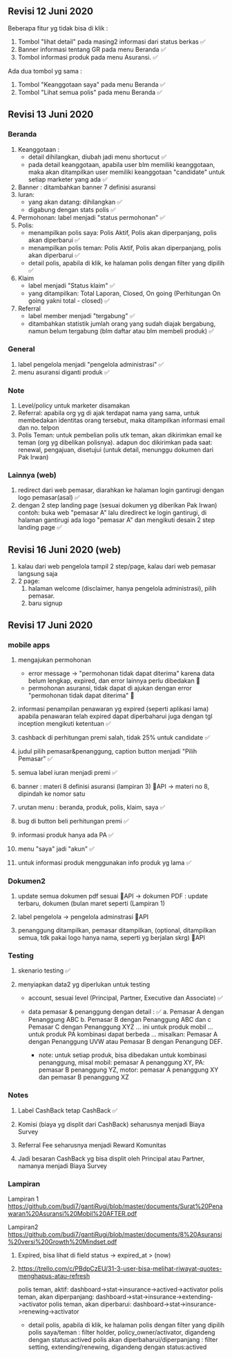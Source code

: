 ## Revisi 12 Juni 2020
Beberapa fitur yg tidak bisa di klik :
1. Tombol "lihat detail" pada masing2 informasi dari status berkas ✅
2. Banner informasi tentang GR pada menu Beranda ✅
3. Tombol informasi produk pada menu Asuransi. ✅
   
Ada dua tombol yg sama :
1. Tombol "Keanggotaan saya" pada menu Beranda ✅
2. Tombol "Lihat semua polis" pada menu Beranda ✅


## Revisi 13 Juni 2020

### Beranda
1. Keanggotaan : 
    - detail dihilangkan, diubah jadi menu shortucut ✅
    - pada detail keanggotaan, apabila user blm memiliki keanggotaan, maka akan ditampilkan user memiliki keanggotaan "candidate" untuk setiap marketer yang ada ✅
2. Banner : ditambahkan banner 7 definisi asuransi
3. Iuran:
   - yang akan datang: dihilangkan ✅
   - digabung dengan stats polis ✅
4. Permohonan: label menjadi "status permohonan" ✅
5. Polis:
    - menampilkan polis saya: Polis Aktif, Polis akan diperpanjang, polis akan diperbarui ✅
    - menampilkan polis teman: Polis Aktif, Polis akan diperpanjang, polis akan diperbarui ✅
    - detail polis, apabila di klik, ke halaman polis dengan filter yang dipilih ✅
6. Klaim
    - label menjadi "Status klaim" ✅
    - yang ditampilkan: Total Laporan, Closed, On going (Perhitungan On going yakni total - closed) ✅
7. Referral
    - label member menjadi "tergabung" ✅
    - ditambahkan statistik jumlah orang yang sudah diajak bergabung, namun belum tergabung (blm daftar atau blm membeli produk) ✅

### General
1. label pengelola menjadi "pengelola administrasi" ✅
2. menu asuransi diganti produk ✅

### Note
1. Level/policy untuk marketer disamakan
2. Referral: apabila org yg di ajak terdapat nama yang sama, untuk membedakan identitas orang tersebut, maka ditampilkan informasi email dan no. telpon
3. Polis Teman: untuk pembelian polis utk teman, akan dikirimkan email ke teman (org yg dibelikan polisnya). adapun doc dikirimkan pada saat: renewal, pengajuan, disetujui (untuk detail, menunggu dokumen dari Pak Irwan)

### Lainnya (web)
1. redirect dari web pemasar, diarahkan ke halaman login gantirugi dengan logo pemasar(asal) ✅
2. dengan 2 step landing page (sesuai dokumen yg diberikan Pak Irwan) 
contoh: buka web "pemasar A" lalu diredirect ke login gantirugi, di halaman gantirugi ada logo "pemasar A" dan mengikuti desain 2 step landing page ✅

## Revisi 16 Juni 2020 (web)
1. kalau dari web pengelola tampil 2 step/page, kalau dari web pemasar langsung saja
2. 2 page: 
   1. halaman welcome (disclaimer, hanya pengelola administrasi), pilih pemasar.
   2. baru signup


## Revisi 17 Juni 2020

### mobile apps
1. mengajukan permohonan 
    - error message -> "permohonan tidak dapat diterima" karena data belum lengkap, expired, dan error lainnya perlu dibedakan 🚧
    - permohonan asuransi, tidak dapat di ajukan dengan error "permohonan tidak dapat diterima" 🚧

2. informasi penampilan penawaran yg expired (seperti aplikasi lama) apabila penawaran telah expired dapat diperbaharui juga dengan tgl inception mengikuti ketentuan ✅

3. cashback di perhitungan premi salah, tidak 25% untuk candidate ✅

4. judul pilih pemasar&penanggung, caption button menjadi "Pilih Pemasar" ✅

5. semua label iuran menjadi premi ✅

6. banner : materi 8 definisi asuransi (lampiran 3) 🚧API
    -> materi no 8, dipindah ke nomor satu

7. urutan menu : beranda, produk, polis, klaim, saya ✅

8. bug di button beli perhitungan premi ✅

9. informasi produk hanya ada PA ✅

10. menu "saya" jadi "akun" ✅

11. untuk informasi produk menggunakan info produk yg lama ✅


### Dokumen2

1. update semua dokumen pdf sesuai 🚧API
    -> dokumen PDF : update terbaru, dokumen (bulan maret seperti (Lampiran 1) 

2. label pengelola -> pengelola adminstrasi 🚧API

3. penanggung ditampilkan, pemasar ditampilkan,  (optional, ditampilkan semua, tdk pakai logo hanya nama, seperti yg berjalan skrg) 🚧API


### Testing
1. skenario testing  ✅

2. menyiapkan data2 yg diperlukan untuk testing
    - account, sesuai level (Principal, Partner, Executive dan Associate)  ✅
    - data pemasar & penanggung dengan detail :  ✅
        a. Pemasar A dengan Penanggung ABC b. Pemasar B dengan Penanggung ABC dan c Pemasar C dengan Penanggung XYZ ... ini untuk produk mobil ... untuk produk PA kombinasi dapat berbeda ... misalkan: Pemasar A dengan Penanggung UVW atau Pemasar B dengan Penangung DEF. 

        * note: untuk setiap produk, bisa dibedakan untuk kombinasi penanggung, misal mobil: pemasar A penanggung XY, PA: pemasar B  penanggung YZ, motor: pemasar A penanggung XY dan pemasar B penanggung XZ


### Notes
1. Label CashBack tetap CashBack ✅

2. Komisi (biaya yg displit dari CashBack) seharusnya menjadi Biaya Survey 

3. Referral Fee seharusnya menjadi Reward Komunitas 

4. Jadi besaran CashBack yg bisa displit oleh Principal atau Partner, namanya menjadi Biaya Survey


### Lampiran 
Lampiran 1
https://github.com/budi7/gantiRugi/blob/master/documents/Surat%20Penawaran%20Asuransi%20Mobil%20AFTER.pdf

Lampiran2 
https://github.com/budi7/gantiRugi/blob/master/documents/8%20Asuransi%20versi%20Growth%20Mindset.pdf


1. Expired, bisa lihat di field status -> expired_at > (now)
2. https://trello.com/c/PBdpCzEU/31-3-user-bisa-melihat-riwayat-quotes-menghapus-atau-refresh

    polis teman, aktif: dashboard->stat->insurance->actived->activator
    polis teman, akan diperpanjang: dashboard->stat->insurance->extending->activator
    polis teman, akan diperbarui: dashboard->stat->insurance->renewing->activator
    - detail polis, apabila di klik, ke halaman polis dengan filter yang dipilih
    polis saya/teman : filter holder, policy_owner/activator, digandeng dengan status:actived
    polis akan diperbaharui/diperpanjang : filter setting, extending/renewing, digandeng dengan status:actived
